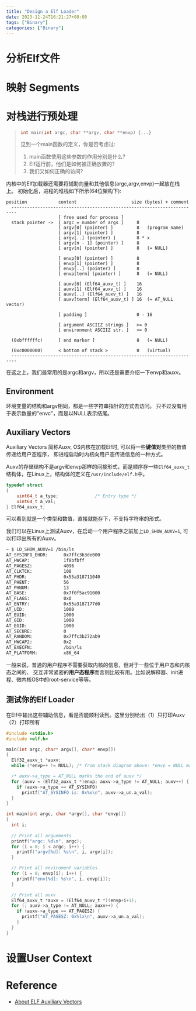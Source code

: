 ```yaml
---
title: "Design a Elf Loader"
date: 2023-11-24T16:21:27+08:00
tags: ["Binary"]
categories: ["Binary"]
---
```


# 分析Elf文件

# 映射 Segments

# 对栈进行预处理

>```c
>int main(int argc, char **argv, char **envp) {...}
>```
>见到一个main函数的定义，你是否考虑过:
>1. main函数使用这些参数的作用分别是什么?
>2. Elf运行前，他们是如何被正确放置的?
>3. 我们又如何正确的访问?

内核中的Elf加载器还需要将辅助向量和其他信息(argc,argv,envp)一起放在栈上。
初始化后，进程的堆栈如下所示(64位架构下):
```
position            content                     size (bytes) + comment
  ------------------------------------------------------------------------
                    [ free used for process ]
  stack pointer ->  [ argc = number of args ]     8
                    [ argv[0] (pointer) ]         8   (program name)
                    [ argv[1] (pointer) ]         8
                    [ argv[..] (pointer) ]        8 * x
                    [ argv[n - 1] (pointer) ]     8
                    [ argv[n] (pointer) ]         8   (= NULL)

                    [ envp[0] (pointer) ]         8
                    [ envp[1] (pointer) ]         8
                    [ envp[..] (pointer) ]        8
                    [ envp[term] (pointer) ]      8   (= NULL)

                    [ auxv[0] (Elf64_auxv_t) ]    16
                    [ auxv[1] (Elf64_auxv_t) ]    16
                    [ auxv[..] (Elf64_auxv_t) ]   16
                    [ auxv[term] (Elf64_auxv_t) ] 16  (= AT_NULL vector)

                    [ padding ]                   0 - 16

                    [ argument ASCIIZ strings ]   >= 0
                    [ environment ASCIIZ str. ]   >= 0

  (0xbffffffc)      [ end marker ]                8   (= NULL)

  (0xc0000000)      < bottom of stack >           0   (virtual)
  ------------------------------------------------------------------------
```

在这之上，我们最常用的是argc和argv，所以还是需要介绍一下envp和auxv。

## Environment
环境变量的结构和argv相同，都是一些字符串指针的方式去访问。
只不过没有用于表示数量的"envc"，而是以NULL表示结尾。



## Auxiliary Vectors
Auxiliary Vectors 简称Auxv, OS内核在加载Elf时, 
可以将一些**键值对**类型的数值传递给用户态程序，
即进程启动时内核向用户态传递信息的一种方式。

Auxv的存储结构不是argv和envp那样的间接形式，而是顺序存一些`Elf64_auxv_t`结构体，在Linux上，结构体的定义在`/usr/include/elf.h`中。

```c
typedef struct
{
	uint64_t a_type;              /* Entry type */
	uint64_t a_val;
} Elf64_auxv_t;
```

可以看到就是一个类型和数值，直接就能存下，不支持字符串的形式。

我们可以在Linux上测试Auxv，在启动一个用户程序之前加上`LD_SHOW_AUXV=1`,
可以打印出所有的Auxv。

```sh
~ $ LD_SHOW_AUXV=1 /bin/ls
AT_SYSINFO_EHDR:      0x7ffc3b3de000
AT_HWCAP:             1f8bfbff
AT_PAGESZ:            4096
AT_CLKTCK:            100
AT_PHDR:              0x55a318711040
AT_PHENT:             56
AT_PHNUM:             13
AT_BASE:              0x7f0f5ac91000
AT_FLAGS:             0x0
AT_ENTRY:             0x55a3187177d0
AT_UID:               1000
AT_EUID:              1000
AT_GID:               1000
AT_EGID:              1000
AT_SECURE:            0
AT_RANDOM:            0x7ffc3b272ab9
AT_HWCAP2:            0x2
AT_EXECFN:            /bin/ls
AT_PLATFORM:          x86_64
```

一般来说，普通的用户程序不需要获取内核的信息，但对于一些位于用户态和内核态之间的、
交互非常紧密的**用户态程序**而言则比较有用。比如说解释器、init进程、微内核OS中的root-service等等。

## 测试你的Elf Loader
在Elf中输出这些辅助信息，看是否能顺利读到。这里分别给出（1）只打印Auxv（2）打印所有
```c
#include <stdio.h>
#include <elf.h>

main(int argc, char* argv[], char* envp[])
{
  Elf32_auxv_t *auxv;
  while (*envp++ != NULL); /* from stack diagram above: *envp = NULL marks end of envp */

  /* auxv->a_type = AT_NULL marks the end of auxv */
  for (auxv = (Elf32_auxv_t *)envp; auxv->a_type != AT_NULL; auxv++) {
    if (auxv->a_type == AT_SYSINFO)
      printf("AT_SYSINFO is: 0x%x\n", auxv->a_un.a_val);
  }
}
```

```c
int main(int argc, char *argv[], char *envp[])
{
  int i;
  
  // Print all arguements
  printf("argc: %d\n", argc);
  for (i = 0; i < argc; i++) {
    printf("argv[%d]: %s\n", i, argv[i]);
  }

  // Print all enviroment variables
  for (i = 0; envp[i]; i++) {
    printf("env[%d]: %s\n", i, envp[i]);
  }

  // Print all auxv
  Elf64_auxv_t *auxv = (Elf64_auxv_t *)(envp+i+1);
  for (; auxv->a_type != AT_NULL; auxv++) {
    if (auxv->a_type == AT_PAGESZ) {
      printf("AT_PAGESZ: 0x%lx\n", auxv->a_un.a_val);
    } 
  }
}
```

# 设置User Context

# Reference 
- [About ELF Auxiliary Vectors](https://articles.manugarg.com/aboutelfauxiliaryvectors.html)

